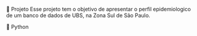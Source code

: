 📌 Projeto
Esse projeto tem o objetivo de apresentar o perfil epidemiologico de um banco de dados de UBS, na Zona Sul de São Paulo.

🐍 Python


